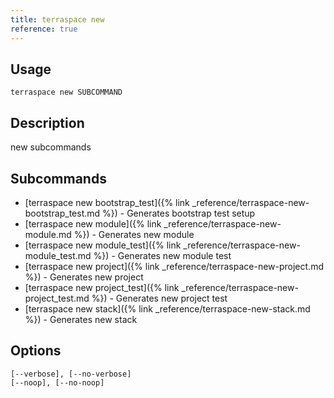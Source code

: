 ```yaml
---
title: terraspace new
reference: true
---
```


## Usage

    terraspace new SUBCOMMAND

## Description

new subcommands

## Subcommands

* [terraspace new bootstrap_test]({% link _reference/terraspace-new-bootstrap_test.md %}) - Generates bootstrap test setup
* [terraspace new module]({% link _reference/terraspace-new-module.md %}) - Generates new module
* [terraspace new module_test]({% link _reference/terraspace-new-module_test.md %}) - Generates new module test
* [terraspace new project]({% link _reference/terraspace-new-project.md %}) - Generates new project
* [terraspace new project_test]({% link _reference/terraspace-new-project_test.md %}) - Generates new project test
* [terraspace new stack]({% link _reference/terraspace-new-stack.md %}) - Generates new stack

## Options

```
[--verbose], [--no-verbose]  
[--noop], [--no-noop]        
```

